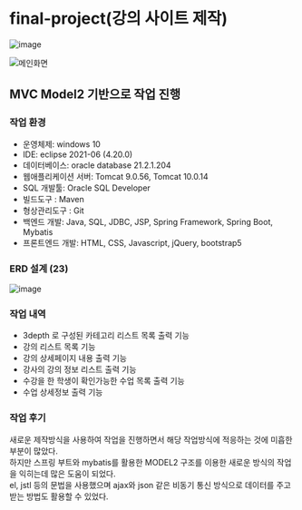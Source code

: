 # final-project(강의 사이트 제작)
![image](https://user-images.githubusercontent.com/95058221/154825066-1a8b16ba-78fd-4e02-8e94-24e8c97af04f.png)

![메인화면](https://user-images.githubusercontent.com/95058221/154825095-545720b0-e0ea-4b4b-ba03-b3b767003586.png)


## MVC Model2 기반으로 작업 진행
### 작업 환경
- 운영체제: windows 10
- IDE: eclipse 2021-06 (4.20.0)
- 데이터베이스: oracle database 21.2.1.204
- 웹애플리케이션 서버: Tomcat 9.0.56, Tomcat 10.0.14
- SQL 개발툴: Oracle SQL Developer
- 빌드도구 : Maven
- 형상관리도구 : Git
- 백엔드 개발: Java, SQL, JDBC, JSP, Spring Framework, Spring Boot, Mybatis
- 프론트엔드 개발: HTML, CSS, Javascript, jQuery, bootstrap5

### ERD 설계 (23)
![image](https://user-images.githubusercontent.com/95058221/154825025-e97b81ab-756f-4d6b-ba47-6019c7bb80c6.png)

### 작업 내역
- 3depth 로 구성된 카테고리 리스트 목록 출력 기능
- 강의 리스트 목록 기능
- 강의 상세페이지 내용 출력 기능
- 강사의 강의 정보 리스트 출력 기능
- 수강을 한 학생이 확인가능한 수업 목록 출력 기능
- 수업 상세정보 출력 기능

### 작업 후기
새로운 제작방식을 사용하여 작업을 진행하면서 해당 작업방식에 적응하는 것에 미흡한 부분이 많았다.<br>
하지만 스프링 부트와 mybatis를 활용한 MODEL2 구조를 이용한 새로운 방식의 작업을 익히는데 많은 도움이 되었다.<br>
el, jstl 등의 문법을 사용했으며 ajax와 json 같은 비동기 통신 방식으로 데이터를 주고받는 방법도 활용할 수 있었다.
